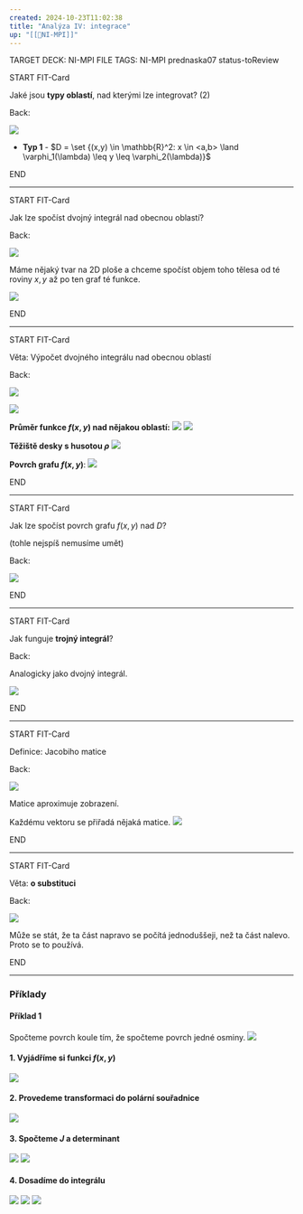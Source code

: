 ```yaml
---
created: 2024-10-23T11:02:38
title: "Analýza IV: integrace"
up: "[[📖NI-MPI]]"
---
```


TARGET DECK: NI-MPI
FILE TAGS: NI-MPI prednaska07 status-toReview


START
FIT-Card

Jaké jsou **typy oblastí**, nad kterými lze integrovat? (2)

Back:

![](../../Assets/Pasted%20image%2020241023150017.png)

<!-- DetailInfoStart -->
- **Typ 1** - $D = \set {(x,y) \in \mathbb{R}^2: x \in <a,b> \land \varphi_1(\lambda) \leq y \leq \varphi_2(\lambda)}$
<!-- DetailInfoEnd -->


END

---


START
FIT-Card

Jak lze spočíst dvojný integrál nad obecnou oblastí?

Back:

![](../../Assets/Pasted%20image%2020241023150046.png)

<!-- ExplanationStart -->
Máme nějaký tvar na 2D ploše a chceme spočíst objem toho tělesa od té roviny $x,y$ až po ten graf té funkce.

![](../../Assets/Pasted%20image%2020241023151316.png)

<!-- ExplanationEnd -->

END

---


START
FIT-Card

Věta: Výpočet dvojného integrálu nad obecnou oblastí

Back:

![](../../Assets/Pasted%20image%2020241023150131.png)

<!-- ExerciseStart -->
![](../../Assets/Pasted%20image%2020241023150143.png)
<!-- ExerciseEnd -->

<!-- ExampleStart -->
**Průměr funkce $f(x,y)$ nad nějakou oblastí:**
![](../../Assets/Pasted%20image%2020241023150226.png)
![](../../Assets/Pasted%20image%2020241023152437.png)

**Těžiště desky s husotou $\rho$**
![](../../Assets/Pasted%20image%2020241023150330.png)

**Povrch grafu $f(x,y)$**:
![](../../Assets/Pasted%20image%2020241023150357.png)

<!-- ExampleEnd -->


END

---

START
FIT-Card

Jak lze spočíst povrch grafu $f(x,y)$ nad $D$? 

(tohle nejspíš nemusíme umět)

Back:

 ![](../../Assets/Pasted%20image%2020241023150357.png)

END

---


START
FIT-Card

Jak funguje **trojný integrál**?

Back:

Analogicky jako dvojný integrál.

<!-- DetailInfoStart -->
![](../../Assets/Pasted%20image%2020241023150507.png)
<!-- DetailInfoEnd -->


END

---


START
FIT-Card

Definice: Jacobiho matice

Back:

![](../../Assets/Pasted%20image%2020241023150523.png)

<!-- DetailInfoStart -->
Matice aproximuje zobrazení.

Každému vektoru se přiřadá nějaká matice.
![](../../Assets/Pasted%20image%2020241023154135.png)
<!-- DetailInfoEnd -->


END

---


START
FIT-Card

Věta: **o substituci**

Back:

![](../../Assets/Pasted%20image%2020241023150546.png)

<!-- ExplanationStart -->
Může se stát, že ta část napravo se počítá jednoduššeji, než ta část nalevo. Proto se to používá.
<!-- ExplanationEnd -->

END

---

### Příklady

#### Příklad 1
Spočteme povrch koule tím, že spočteme povrch jedné osminy.
![](../../Assets/Pasted%20image%2020241023154835.png)

#### 1. Vyjádříme si funkci $f(x,y)$
![](../../Assets/Pasted%20image%2020241023155425.png)

#### 2. Provedeme transformaci do polární souřadnice
![](../../Assets/Pasted%20image%2020241023155730.png)

#### 3. Spočteme $J$ a determinant
![](../../Assets/Pasted%20image%2020241023160220.png)
![](../../Assets/Pasted%20image%2020241023160252.png)

#### 4. Dosadíme do integrálu
![](../../Assets/Pasted%20image%2020241023160732.png)
![](../../Assets/Pasted%20image%2020241023160852.png)
![](../../Assets/Pasted%20image%2020241023161155.png)


